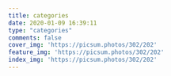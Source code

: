 ```yaml
---
title: categories
date: 2020-01-09 16:39:11
type: "categories"
comments: false
cover_img: 'https://picsum.photos/302/202'
feature_img: 'https://picsum.photos/302/202'
index_img: 'https://picsum.photos/302/202'
---
```

